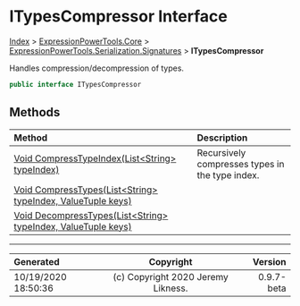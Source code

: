 ﻿# ITypesCompressor Interface

[Index](../index.md) > [ExpressionPowerTools.Core](ExpressionPowerTools.Core.a.md) > [ExpressionPowerTools.Serialization.Signatures](ExpressionPowerTools.Serialization.Signatures.n.md) > **ITypesCompressor**

Handles compression/decompression of types.

```csharp
public interface ITypesCompressor
```

## Methods

| Method | Description |
| :-- | :-- |
| [Void CompressTypeIndex(List&lt;String> typeIndex)](ExpressionPowerTools.Serialization.Signatures.ITypesCompressor.CompressTypeIndex.m.md) | Recursively compresses types in the type index. |
| [Void CompressTypes(List&lt;String> typeIndex, ValueTuple keys)](ExpressionPowerTools.Serialization.Signatures.ITypesCompressor.CompressTypes.m.md) |  |
| [Void DecompressTypes(List&lt;String> typeIndex, ValueTuple keys)](ExpressionPowerTools.Serialization.Signatures.ITypesCompressor.DecompressTypes.m.md) |  |

---

| Generated | Copyright | Version |
| :-- | :-: | --: |
| 10/19/2020 18:50:36 | (c) Copyright 2020 Jeremy Likness. | 0.9.7-beta |

